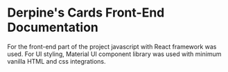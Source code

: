 # Derpine's Cards Front-End Documentation
For the front-end part of the project javascript with React framework was used. For UI styling, Material UI component library was used with minimum vanilla HTML and css integrations.